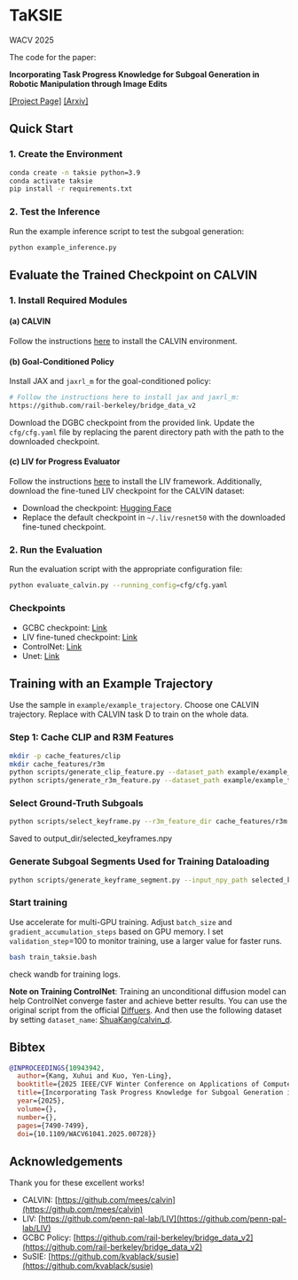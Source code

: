 # TaKSIE
WACV 2025

The code for the paper:

**Incorporating Task Progress Knowledge for Subgoal Generation in Robotic Manipulation through Image Edits**

[[Project Page]](https://live-robotics-uva.github.io/TaKSIE/) [[Arxiv]](https://arxiv.org/abs/2410.11013)


## Quick Start

### 1. Create the Environment

```bash
conda create -n taksie python=3.9
conda activate taksie
pip install -r requirements.txt
```

### 2. Test the Inference

Run the example inference script to test the subgoal generation:

```bash
python example_inference.py
```

## Evaluate the Trained Checkpoint on CALVIN

### 1. Install Required Modules

#### (a) CALVIN

Follow the instructions [here](https://github.com/mees/calvin) to install the CALVIN environment.

#### (b) Goal-Conditioned Policy

Install JAX and `jaxrl_m` for the goal-conditioned policy:

```bash
# Follow the instructions here to install jax and jaxrl_m:
https://github.com/rail-berkeley/bridge_data_v2
```

Download the DGBC checkpoint from the provided link. Update the `cfg/cfg.yaml` file by replacing the parent directory path with the path to the downloaded checkpoint.

#### (c) LIV for Progress Evaluator

Follow the instructions [here](https://github.com/penn-pal-lab/LIV) to install the LIV framework. Additionally, download the fine-tuned LIV checkpoint for the CALVIN dataset:

- Download the checkpoint: [Hugging Face](https://huggingface.co/ShuaKang/taksie/tree/main/liv_resnet50_CALVIN)
- Replace the default checkpoint in `~/.liv/resnet50` with the downloaded fine-tuned checkpoint.

### 2. Run the Evaluation

Run the evaluation script with the appropriate configuration file:

```bash
python evaluate_calvin.py --running_config=cfg/cfg.yaml
```

### Checkpoints

- GCBC checkpoint: [Link](https://huggingface.co/ShuaKang/taksie/tree/main/gcbc_checkpoint)
- LIV fine-tuned checkpoint: [Link](https://huggingface.co/ShuaKang/taksie/tree/main/liv_resnet50_CALVIN)
- ControlNet: [Link](https://huggingface.co/ShuaKang/TaKSIE_controlnet)
- Unet: [Link](https://huggingface.co/ShuaKang/TaKSIE_unet)

## Training with an Example Trajectory

Use the sample in `example/example_trajectory`. Choose one CALVIN trajectory. Replace with CALVIN task D to train on the whole data.

### Step 1: Cache CLIP and R3M Features
```bash
mkdir -p cache_features/clip
mkdir cache_features/r3m
python scripts/generate_clip_feature.py --dataset_path example/example_trajectory --output_dir_path cache_features/clip
python scripts/generate_r3m_feature.py --dataset_path example/example_trajectory --output_dir_path cache_features/r3m
```

### Select Ground-Truth Subgoals
```bash
python scripts/select_keyframe.py --r3m_feature_dir cache_features/r3m --lang_annotations_path example/example_trajectory/lang_annotations/auto_lang_ann.npy --data_path example/example_trajectory --output_dir .
```
Saved to output_dir/selected_keyframes.npy

### Generate Subgoal Segments Used for Training Dataloading

```bash
python scripts/generate_keyframe_segment.py --input_npy_path selected_keyframes.npy --output_npy_path keyframe_segment.npy
```

### Start training

Use accelerate for multi-GPU training. Adjust `batch_size` and `gradient_accumulation_steps` based on GPU memory.
I set `validation_step`=100 to monitor training, use a larger value for faster runs.
```bash
bash train_taksie.bash
```

check wandb for training logs.

**Note on Training ControlNet**: 
Training an unconditional diffusion model can help ControlNet converge faster and achieve better results. You can use the original script from the official [Diffuers]( https://github.com/huggingface/diffusers/tree/main/examples/text_to_image). And then use the following dataset by setting `dataset_name`: [ShuaKang/calvin_d](https://huggingface.co/datasets/ShuaKang/calvin_d).


## Bibtex

```bibtex
@INPROCEEDINGS{10943942,
  author={Kang, Xuhui and Kuo, Yen-Ling},
  booktitle={2025 IEEE/CVF Winter Conference on Applications of Computer Vision (WACV)}, 
  title={Incorporating Task Progress Knowledge for Subgoal Generation in Robotic Manipulation through Image Edits}, 
  year={2025},
  volume={},
  number={},
  pages={7490-7499},
  doi={10.1109/WACV61041.2025.00728}}
```

## Acknowledgements
Thank you for these excellent works!
- CALVIN: [https://github.com/mees/calvin](https://github.com/mees/calvin)
- LIV: [https://github.com/penn-pal-lab/LIV](https://github.com/penn-pal-lab/LIV)
- GCBC Policy: [https://github.com/rail-berkeley/bridge_data_v2](https://github.com/rail-berkeley/bridge_data_v2)
- SuSIE: [https://github.com/kvablack/susie](https://github.com/kvablack/susie)
